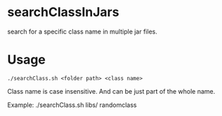 searchClassInJars
=================

search for a specific class name in multiple jar files.

# Usage
    ./searchClass.sh <folder path> <class name>
Class name is case insensitive. And can be just part of the whole name.

Example:
    ./searchClass.sh libs/ randomclass

